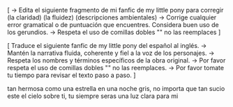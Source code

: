 
[
    -> Edita el siguiente fragmento de mi fanfic de my little pony para corregir (la claridad) (la fluidez) (descripciones ambientales) 
    -> Corrige cualquier error gramatical o de puntuación que encuentres. Considera buen uso de los gerundios.
    -> Respeta el uso de comillas dobles "" no las reemplaces
]

[
    Traduce el siguiente fanfic de my little pony del español al inglés.
    ->  Mantén la narrativa fluida, coherente y fiel a la voz de los personajes. 
    ->  Respeta los nombres y términos específicos de la obra original.
    ->  Por favor respeta el uso de comillas dobles "" no las reemplaces.
    ->  Por favor tomate tu tiempo para revisar el texto paso a paso.
]

tan hermosa como una estrella en una noche gris, 
no importa que tan sucio este el cielo sobre ti, 
tu siempre seras una luz clara para mi